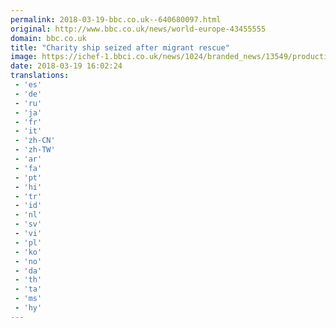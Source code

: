 ```yaml
---
permalink: 2018-03-19-bbc.co.uk--640680097.html
original: http://www.bbc.co.uk/news/world-europe-43455555
domain: bbc.co.uk
title: "Charity ship seized after migrant rescue"
image: https://ichef-1.bbci.co.uk/news/1024/branded_news/13549/production/_100477197_mediaitem100477196.jpg
date: 2018-03-19 16:02:24
translations: 
 - 'es'
 - 'de'
 - 'ru'
 - 'ja'
 - 'fr'
 - 'it'
 - 'zh-CN'
 - 'zh-TW'
 - 'ar'
 - 'fa'
 - 'pt'
 - 'hi'
 - 'tr'
 - 'id'
 - 'nl'
 - 'sv'
 - 'vi'
 - 'pl'
 - 'ko'
 - 'no'
 - 'da'
 - 'th'
 - 'ta'
 - 'ms'
 - 'hy'
---
```


